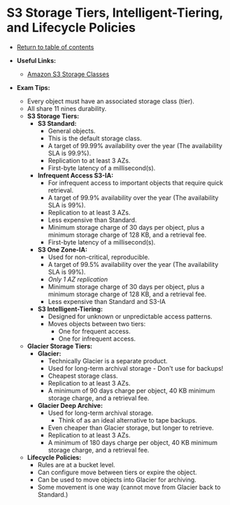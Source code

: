 # S3 Storage Tiers, Intelligent-Tiering, and Lifecycle Policies

* [Return to table of contents](../../../README.md)

* **Useful Links:**
  * [Amazon S3 Storage Classes](https://aws.amazon.com/s3/storage-classes/)

* **Exam Tips:**
  * Every object must have an associated storage class (tier).
  * All share 11 nines durability.
  * **S3 Storage Tiers:**
    * **S3 Standard:**
      * General objects.
      * This is the default storage class.
      * A target of 99.99% availability over the year (The availability SLA is 99.9%).
      * Replication to at least 3 AZs.
      * First-byte latency of a millisecond(s).
    * **Infrequent Access S3-IA:**
      * For infrequent access to important objects that require quick retrieval.
      * A target of 99.9% availability over the year (The availability SLA is 99%).
      * Replication to at least 3 AZs.
      * Less expensive than Standard.
      * Minimum storage charge of 30 days per object, plus a minimum storage charge of 128 KB, and a retrieval fee.
      * First-byte latency of a millisecond(s).
    * **S3 One Zone-IA:**
      * Used for non-critical, reproducible.
      * A target of 99.5% availability over the year (The availability SLA is 99%).
      * _Only 1 AZ replication_
      * Minimum storage charge of 30 days per object, plus a minimum storage charge of 128 KB, and a retrieval fee.
      * Less expensive than Standard and S3-IA
    * **S3 Intelligent-Tiering:**
      * Designed for unknown or unpredictable access patterns.
      * Moves objects between two tiers:
        * One for frequent access.
        * One for infrequent access.
  * **Glacier Storage Tiers:**
    * **Glacier:**
      * Technically Glacier is a separate product.
      * Used for long-term archival storage - Don't use for backups!
      * Cheapest storage class.
      * Replication to at least 3 AZs.
      * A minimum of 90 days charge per object, 40 KB minimum storage charge, and a retrieval fee.
    * **Glacier Deep Archive:**
      * Used for long-term archival storage.
        * Think of as an ideal alternative to tape backups.
      * Even cheaper than Glacier storage, but longer to retrieve.
      * Replication to at least 3 AZs.
      * A minimum of 180 days charge per object, 40 KB minimum storage charge, and a retrieval fee.
  * **Lifecycle Policies:**
    * Rules are at a bucket level.
    * Can configure move between tiers or expire the object.
    * Can be used to move objects into Glacier for archiving.
    * Some movement is one way (cannot move from Glacier back to Standard.)
  